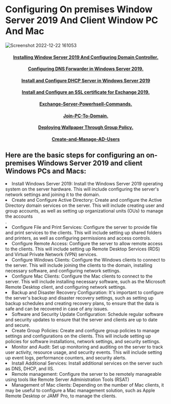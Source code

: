 # Configuring On premises Window Server 2019 And Client Window PC And Mac
![Screenshot 2022-12-22 161053](https://user-images.githubusercontent.com/86381942/209246133-92874d7f-1b3f-4da8-86f4-f00d5d658565.png)


<h4 align="center"> <a href="https://medium.com/@Beepin/how-to-install-window-server-2019-and-configure-domain-controller-d1dab823c203">Installing Window Server 2019 And Configuring Domain Controller. </a> </h4>

<h4 align="center"> <a href="https://github.com/MrAAGO/Configuring-DNS-Forwarder-in-Windows-Server-2019.">Configuring DNS Forwarder in Windows Server 2019. </a> </h4>

<h4 align="center"> <a href="https://medium.com/@Beepin/install-and-configure-dhcp-server-in-windows-server-2019-f84ae34f39ba">Install and Configure DHCP Server in Windows Server 2019 </a> </h4>

<h4 align="center"> <a href="https://medium.com/@Beepin/install-and-configure-an-ssl-certificate-for-exchange-2019-141f976dfde0">Install and Configure an SSL certificate for Exchange 2019. </a> </h4>

<h4 align="center"> <a href="https://github.com/MrAAGO/Exchange-Server-Powerhsell-Commands">Exchange-Server-Powerhsell-Commands. </a> </h4>

<h4 align="center"> <a href="https://github.com/MrAAGO/Join-PC-To-Domain/blob/main/README.md">Join-PC-To-Domain. </a> </h4>

<h4 align="center"> <a href="https://github.com/MrAAGO/Deploying-Wallpaper-Through-Group-Policy/blob/main/README.md">Deploying Wallpaper Through Group Policy. </a> </h4>

<h4 align="center"> <a href="https://github.com/MrAAGO/Create-and-Manage-AD-Users">Create-and-Manage-AD-Users </a> </h4>




<h2>Here are the basic steps for configuring an on-premises Windows Server 2019 and client Windows PCs and Macs:</h2>

<li>Install Windows Server 2019: Install the Windows Server 2019 operating system on the server hardware. This will include configuring the server's network settings and joining it to the domain.</li>

<li>Create and Configure Active Directory: Create and configure the Active Directory domain services on the server. This will include creating user and group accounts, as well as setting up organizational units (OUs) to manage the accounts</li>.

<li>Configure File and Print Services: Configure the server to provide file and print services to the clients. This will include setting up shared folders and printers, as well as configuring permissions and access controls.</li>

<li>Configure Remote Access: Configure the server to allow remote access to the clients. This will include setting up Remote Desktop Services (RDS) and Virtual Private Network (VPN) services.</li>

<li>Configure Windows Clients: Configure the Windows clients to connect to the server. This will include joining the clients to the domain, installing necessary software, and configuring network settings.</li>

<li>Configure Mac Clients: Configure the Mac clients to connect to the server. This will include installing necessary software, such as the Microsoft Remote Desktop client, and configuring network settings.</li>

<li>Backup and Disaster Recovery Configuration: It's important to configure the server's backup and disaster recovery settings, such as setting up backup schedules and creating recovery plans, to ensure that the data is safe and can be recovered in case of any issues.</li>

<li>Software and Security Update Configuration: Schedule regular software and security updates to ensure that the server and clients are up to date and secure.</li>

<li>Create Group Policies: Create and configure group policies to manage settings and configurations on the clients. This will include setting up policies for software installations, network settings, and security settings.</li>

<li>Monitor and Audit: Set up monitoring and auditing on the server to track user activity, resource usage, and security events. This will include setting up event logs, performance counters, and security alerts.</li>

<li>Install Additional Services: Install additional services on the server such as DNS, DHCP, and IIS.</li>

<li>Remote management: Configure the server to be remotely manageable using tools like Remote Server Administration Tools (RSAT)</li>

<li>Management of Mac clients: Depending on the number of Mac clients, it may be useful to configure a Mac management solution, such as Apple Remote Desktop or JAMF Pro, to manage the clients.</li>

